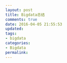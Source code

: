 ```yaml
---
layout: post
title: Bigdata总结
comments: true
date: 2016-04-05 21:55:53
updated:
tags:
- bigdata
categories:
- Bigdata
permalink:
---
```

